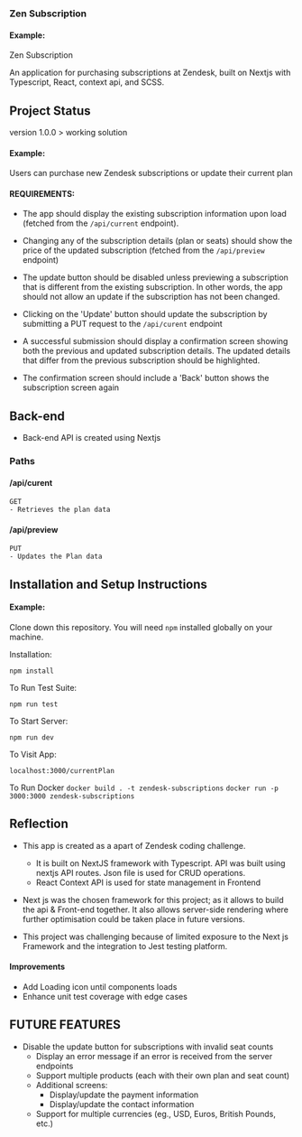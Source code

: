 ### Zen Subscription

#### Example:

Zen Subscription

An application for purchasing subscriptions at Zendesk, built on Nextjs with Typescript, React, context api, and SCSS.

## Project Status
version 1.0.0 > working solution

#### Example:

Users can purchase new Zendesk subscriptions or update their current plan

#### REQUIREMENTS:
  - The app should display the existing subscription information upon load 
    (fetched from the `/api/current` endpoint).
    
  - Changing any of the subscription details (plan or seats) should show the
    price of the updated subscription (fetched from the `/api/preview` endpoint)
    
  - The update button should be disabled unless previewing a subscription that 
    is different from the existing subscription. In other words, the app should 
    not allow an update if the subscription has not been changed.
  
  - Clicking on the 'Update' button should update the subscription by submitting
    a PUT request to the `/api/curent` endpoint
  
  - A successful submission should display a confirmation screen showing both 
    the previous and updated subscription details. The updated details that 
    differ from the previous subscription should be highlighted.
  
  - The confirmation screen should include a 'Back' button shows the 
    subscription screen again

## Back-end
- Back-end API is created using Nextjs
### Paths
  #### /api/curent
    GET
    - Retrieves the plan data

  #### /api/preview
    PUT
    - Updates the Plan data


## Installation and Setup Instructions

#### Example:  

Clone down this repository. You will need `npm` installed globally on your machine.  

Installation:

`npm install`  

To Run Test Suite:  

`npm run test`  

To Start Server:

`npm run dev`  

To Visit App:

`localhost:3000/currentPlan`  

To Run Docker
`docker build . -t zendesk-subscriptions`
`docker run -p 3000:3000 zendesk-subscriptions`

## Reflection
  - This app is created as a apart of Zendesk coding challenge. 
    - It is built on NextJS framework with Typescript. API was built using nextjs API routes. Json file is used for CRUD operations.
    - React Context API is used for state management in Frontend

  - Next js was the chosen framework for this project; as it allows to build the api & Front-end together. It also allows server-side rendering where further optimisation could be taken place in future versions.

  - This project was challenging because of limited exposure to the Next js Framework and the integration to Jest testing platform. 
    

#### Improvements
  - Add Loading icon until components loads
  - Enhance unit test coverage with edge cases


## FUTURE FEATURES
 - Disable the update button for subscriptions with invalid seat counts
    - Display an error message if an error is received from the server endpoints
    - Support multiple products (each with their own plan and seat count) 
    - Additional screens:
      - Display/update the payment information
      - Display/update the contact information
    - Support for multiple currencies (eg., USD, Euros, British Pounds, etc.)
  